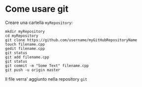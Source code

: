 # Come usare git

Creare una cartella `myRepository`:

```
mkdir myRepository
cd myRepository
git clone https://github.com/username/myGitHubRepositoryName
touch filename.cpp
gedit filename.cpp
git status
git add filename.cpp
git status 
git commit -m "Some Text" filename.cpp
git push -u origin master
```

Il file verra' aggiunto nella repository `git`
